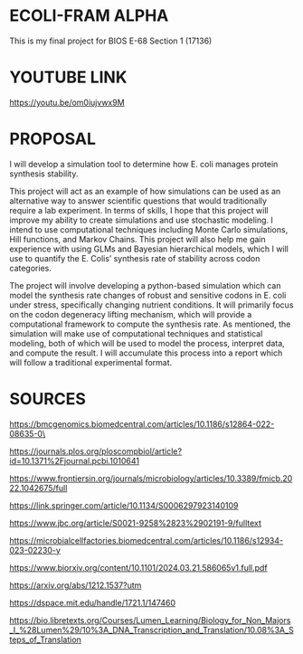 # ECOLI-FRAM ALPHA
This is my final project for BIOS E-68 Section 1 (17136)

# YOUTUBE LINK
https://youtu.be/om0iujvwx9M

# PROPOSAL

I will develop a simulation tool to determine how E. coli manages protein synthesis stability.

This project will act as an example of how simulations can be used as an alternative way to answer scientific questions that would traditionally require a lab experiment. In terms of skills, I hope that this project will improve my ability to create simulations and use stochastic modeling. I intend to use computational techniques including  Monte Carlo simulations, Hill functions, and Markov Chains. This project will also help me gain experience with using GLMs and Bayesian hierarchical models, which I will use to quantify the E. Colis’ synthesis rate of stability across codon categories. 

The project will involve developing a python-based simulation which can model the synthesis rate changes of robust and sensitive codons in E. coli under stress, specifically changing nutrient conditions. It will primarily focus on the codon degeneracy lifting mechanism, which will provide a computational framework to compute the synthesis rate. As mentioned, the simulation will make use of computational techniques and statistical modeling, both of which will be used to model the process, interpret data, and compute the result. I will accumulate this process into a report which will follow a traditional experimental format. 

# SOURCES

https://bmcgenomics.biomedcentral.com/articles/10.1186/s12864-022-08635-0\

https://journals.plos.org/ploscompbiol/article?id=10.1371%2Fjournal.pcbi.1010641

https://www.frontiersin.org/journals/microbiology/articles/10.3389/fmicb.2022.1042675/full

https://link.springer.com/article/10.1134/S0006297923140109

https://www.jbc.org/article/S0021-9258%2823%2902191-9/fulltext

https://microbialcellfactories.biomedcentral.com/articles/10.1186/s12934-023-02230-y

https://www.biorxiv.org/content/10.1101/2024.03.21.586065v1.full.pdf


https://arxiv.org/abs/1212.1537?utm

https://dspace.mit.edu/handle/1721.1/147460 

https://bio.libretexts.org/Courses/Lumen_Learning/Biology_for_Non_Majors_I_%28Lumen%29/10%3A_DNA_Transcription_and_Translation/10.08%3A_Steps_of_Translation 
